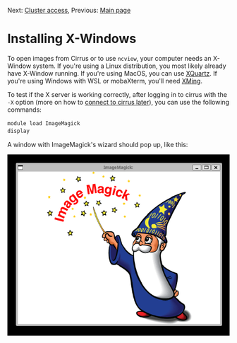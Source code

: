 Next: [Cluster access](01-cluster_access.md), Previous: [Main page](../README.md)

# Installing X-Windows

To open images from Cirrus or to use `ncview`, your computer needs an X-Window system.
If you're using a Linux distribution, you most likely already have X-Window running.
If you're using MacOS, you can use [XQuartz](https://www.xquartz.org/).
If you're using Windows with WSL or mobaXterm, you'll need [XMing](https://sourceforge.net/projects/xming/).

To test if the X server is working correctly, after logging in to cirrus with the `-X` option (more on how to [connect to cirrus later](01-cluster_access.md)), you can use the following commands:

```bash
module load ImageMagick
display
```

A window with ImageMagick's wizard should pop up, like this:

![ImageMagick's output of the display command without any parameters.](../figures/ImageMagick.png "ImageMagick's output of the display command without any parameters.")
